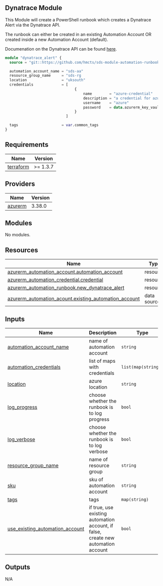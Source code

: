 ## Dynatrace Module

This Module will create a PowerShell runbook which creates a Dynatrace Alert via the Dynatrace API.

The runbook can either be created in an existing Automation Account OR created inside a new Automation Account (default).

Documenation on the Dynatrace API can be found [here](https://www.dynatrace.com/support/help/dynatrace-api).

```terraform
module "dynatrace_alert" {
  source = "git::https://github.com/hmcts/sds-module-automation-runbook-new-dynatrace-alert"

  automation_account_name = "sds-aa"
  resource_group_name     = "sds-rg
  location                = "uksouth"
  credentials             = [
                                {
                                    name        = "azure-credential"
                                    description = "a credential for azure access"
                                    username    = "azure"
                                    password    = data.azurerm_key_vault_secret.password.value
                                }
                            ]

  tags                    = var.common_tags
}

```

## Requirements   

| Name | Version |
|------|---------|
| <a name="requirement_terraform"></a> [terraform](#requirement\_terraform) | >= 1.3.7 |

## Providers

| Name | Version |
|------|---------|
| <a name="provider_azurerm"></a> [azurerm](#provider\_azurerm) | 3.38.0 |

## Modules

No modules.

## Resources

| Name | Type |
|------|------|
| [azurerm_automation_account.automation_account](https://registry.terraform.io/providers/hashicorp/azurerm/latest/docs/resources/automation_account) | resource |
| [azurerm_automation_credential.credential](https://registry.terraform.io/providers/hashicorp/azurerm/latest/docs/resources/automation_credential) | resource |
| [azurerm_automation_runbook.new_dynatrace_alert](https://registry.terraform.io/providers/hashicorp/azurerm/latest/docs/resources/automation_runbook) | resource |
| [azurerm_automation_acount.existing_automation_account](https://registry.terraform.io/providers/hashicorp/azurerm/latest/docs/data-sources/automation_acount) | data source |

## Inputs

| Name | Description | Type | Default | Required |
|------|-------------|------|---------|:--------:|
| <a name="input_automation_account_name"></a> [automation\_account\_name](#input\_automation\_account\_name) | name of automation account | `string` | n/a | yes |
| <a name="input_automation_credentials"></a> [automation\_credentials](#input\_automation\_credentials) | list of maps with credentials | `list(map(string))` | `[]` | no |
| <a name="input_location"></a> [location](#input\_location) | azure location | `string` | n/a | yes |
| <a name="input_log_progress"></a> [log\_progress](#input\_log\_progress) | choose whether the runbook is to log progress | `bool` | `false` | no |
| <a name="input_log_verbose"></a> [log\_verbose](#input\_log\_verbose) | choose whether the runbook is to log verbose | `bool` | `false` | no |
| <a name="input_resource_group_name"></a> [resource\_group\_name](#input\_resource\_group\_name) | name of resource group | `string` | n/a | yes |
| <a name="input_sku"></a> [sku](#input\_sku) | sku of automation account | `string` | `"Basic"` | no |
| <a name="input_tags"></a> [tags](#input\_tags) | tags | `map(string)` | n/a | yes |
| <a name="input_use_existing_automation_account"></a> [use\_existing\_automation\_account](#input\_use\_existing\_automation\_account) | if true, use existing automation account, if false, create new automation account | `bool` | `false` | no |

## Outputs

N/A